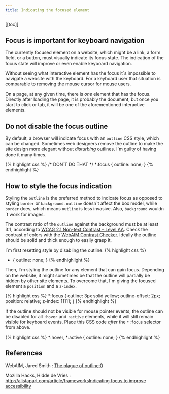 ```yaml
---
title: Indicating the focused element
---
```


[[toc]]

## Focus is important for keyboard navigation
The currently focused element on a website, which might be a link, a form field, or a button, must visually indicate its focus state. The indication of the focus state will improve or even enable keyboard navigation. 

Without seeing what interactive element has the focus it´s impossible to navigate a website with the keyboard. For a keyboard user that situation is comparable to removing the mouse cursor for mouse users. 

On a page, at any given time, there is *one* element that has the focus. Directly after loading the page, it is probably the document, but once you start to click or tab, it will be one of the aforementioned interactive elements. 

## Do not disable the focus outline
By default, a browser will indicate focus with an `outline` CSS style, which can be changed. Sometimes web designers remove the outline to make the site design more elegant without *disturbing* outlines. I´m guilty of having done it many times.

{% highlight css %}
/* DON´T DO THAT */
*:focus {
  outline: none;
}
{% endhighlight %}

## How to style the focus indication
Styling the `outline` is the preferred method to indicate focus as opposed to styling `border` or `background`. `outline` doesn´t affect the box model, while `border` does, which means `outline` is less invasive. Also, `background` wouldn´t work for images.

The contrast ratio of the `outline` against the background must be at least 3:1, according to [WCAG 2.1 Non-text Contrast – Level AA](https://www.w3.org/WAI/WCAG21/quickref/?versions=2.1&showtechniques=324%2C331#non-text-contrast
). Check the contrast of colors with the [WebAIM Contrast Checker](https://webaim.org/resources/contrastchecker/). Ideally the outline should be solid and thick enough to easily grasp it.

I´m first resetting style by disabling the outline.
{% highlight css %}
* {
  outline: none;
}
{% endhighlight %}

Then, I´m styling the outline for any element that can gain focus. Depending on the website, it might sometimes be that the outline will partially be hidden by other site elements. To overcome that, I´m giving the focused element a <code>position</code> and a <code>z-index</code>.

{% highlight css %}
*:focus {
  outline: 3px solid yellow;
  outline-offset: 2px;
  position: relative;
  z-index: 11111;
}
{% endhighlight %}

If the outline should not be visible for mouse pointer events, the outline can be disabled for all <code>:hover</code> and <code>:active</code> elements, while it will still remain visible for keyboard events. Place this CSS code <em>after</em> the <code>*:focus</code> selector from above.

{% highlight css %}
*:hover, *:active {
	outline: none;
}
{% endhighlight %}

## References

WebAIM, Jared Smith
: [The plague of outline:0](https://webaim.org/blog/plague-of-outline-0/)

Mozilla Hacks, Hidde de Vries
: [http://alistapart.com/article/frameworksIndicating focus to improve accessibility](https://hacks.mozilla.org/2019/06/indicating-focus-to-improve-accessibility/)
